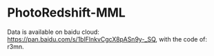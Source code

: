# PhotoRedshift-MML
Data is available on baidu cloud: https://pan.baidu.com/s/1blFlnkvCgcX8pASn9y-_SQ, with the code of: r3mn.
